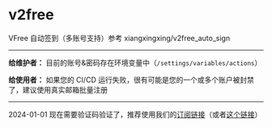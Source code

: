 # v2free
VFree 自动签到（多账号支持）参考 xiangxingxing/v2free_auto_sign

---

**给维护者：** 目前的账号&密码存在环境变量中（`/settings/variables/actions`）

**给使用者：** 如果您的 CI/CD 运行失败，很有可能是您的一个或多个账户被封禁了，建议使用真实邮箱批量注册

---

2024-01-01 现在需要验证码验证了，推荐使用我们的[订阅链接](https://www.against-ddos.eu.org/ClashConfig/index.yml)（或者[这个链接](https://www.against-ddos.eu.org/ClashConfig/socks5.yml)）
